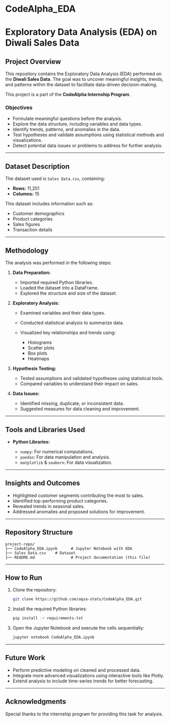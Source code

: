 # CodeAlpha_EDA
# Exploratory Data Analysis (EDA) on Diwali Sales Data

## Project Overview

This repository contains the Exploratory Data Analysis (EDA) performed on the **Diwali Sales Data**. The goal was to uncover meaningful insights, trends, and patterns within the dataset to facilitate data-driven decision-making.

This project is a part of the **CodeAlpha Internship Program**.

### Objectives

* Formulate meaningful questions before the analysis.
* Explore the data structure, including variables and data types.
* Identify trends, patterns, and anomalies in the data.
* Test hypotheses and validate assumptions using statistical methods and visualizations.
* Detect potential data issues or problems to address for further analysis.

---

## Dataset Description

The dataset used is `Sales Data.csv`, containing:

* **Rows:** 11,251
* **Columns:** 15

This dataset includes information such as:

* Customer demographics
* Product categories
* Sales figures
* Transaction details

---

## Methodology

The analysis was performed in the following steps:

1. **Data Preparation:**

   * Imported required Python libraries.
   * Loaded the dataset into a DataFrame.
   * Explored the structure and size of the dataset.

2. **Exploratory Analysis:**

   * Examined variables and their data types.
   * Conducted statistical analysis to summarize data.
   * Visualized key relationships and trends using:

     * Histograms
     * Scatter plots
     * Box plots
     * Heatmaps

3. **Hypothesis Testing:**

   * Tested assumptions and validated hypotheses using statistical tools.
   * Compared variables to understand their impact on sales.

4. **Data Issues:**

   * Identified missing, duplicate, or inconsistent data.
   * Suggested measures for data cleaning and improvement.

---

## Tools and Libraries Used

* **Python Libraries:**

  * `numpy`: For numerical computations.
  * `pandas`: For data manipulation and analysis.
  * `matplotlib` & `seaborn`: For data visualization.

---

## Insights and Outcomes

* Highlighted customer segments contributing the most to sales.
* Identified top-performing product categories.
* Revealed trends in seasonal sales.
* Addressed anomalies and proposed solutions for improvement.

---

## Repository Structure

```
project-repo/
├── CodeAlpha_EDA.ipynb      # Jupyter Notebook with EDA
├── Sales Data.csv    # Dataset 
├── README.md                # Project documentation (this file)
```

---

## How to Run

1. Clone the repository:

   ```bash
   git clone https://github.com/aqsa-stats/CodeAlpha_EDA.git
   ```
2. Install the required Python libraries:

   ```bash
   pip install -r requirements.txt
   ```
3. Open the Jupyter Notebook and execute the cells sequentially:

   ```bash
   jupyter notebook CodeAlpha_EDA.ipynb
   ```

---

## Future Work

* Perform predictive modeling on cleaned and processed data.
* Integrate more advanced visualizations using interactive tools like Plotly.
* Extend analysis to include time-series trends for better forecasting.
---

## Acknowledgments

Special thanks to the internship program for providing this task for analysis.
